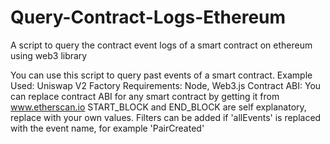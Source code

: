 # Query-Contract-Logs-Ethereum
A script to query the contract event logs of a smart contract on ethereum using web3 library

You can use this script to query past events of a smart contract. 
Example Used: Uniswap V2 Factory 
Requirements: Node, Web3.js 
Contract ABI: You can replace contract ABI for any smart contract by getting it from www.etherscan.io
START_BLOCK and END_BLOCK are self explanatory, replace with your own values. 
Filters can be added if 'allEvents' is replaced with the event name, for example 'PairCreated'
